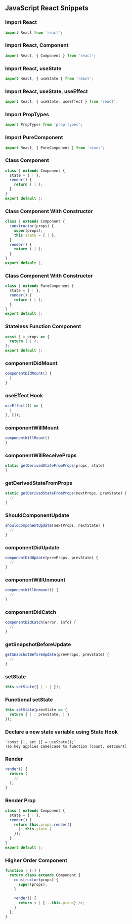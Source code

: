 ## JavaScript React Snippets


### Import React
```javascript
import React from 'react';
```

### Import React, Component
```javascript
import React, { Component } from 'react';
```

### Import React, useState
```javascript
import React, { useState } from 'react';
```

### Import React, useState, useEffect
```javascript
import React, { useState, useEffect } from 'react';
```

### Import PropTypes
```javascript
import PropTypes from 'prop-types';
```

### Import PureComponent
```javascript
import React, { PureComponent } from 'react';
```

### Class Component
```javascript
class | extends Component {
  state = { | },
  render() {
    return ( | );
  }
}
export default |;
```

### Class Component With Constructor
```javascript
class | extends Component {
  constructor(props) {
    super(props);
    this.state = { | };
  }
  render() {
    return ( | );
  }
}
export default |;
```

### Class Component With Constructor
```javascript
class | extends PureComponent {
  state = { | },
  render() {
    return ( | );
  }
}
export default |;
```

### Stateless Function Component
```javascript
const | = props => {
  return ( | );
};
export default |;
```

### componentDidMount
```javascript
componentDidMount() {
  |
}
```

### useEffect Hook
```javascript
useEffect(() => {
  |
}, []);
```

### componentWillMount
```javascript
componentWillMount()
}
```

### componentWillReceiveProps
```javascript
static getDerivedStateFromProps(props, state)
}
```

### getDerivedStateFromProps
```javascript
static getDerivedStateFromProps(nextProps, prevState) {
  //
}
```

### ShouldComponentUpdate
```javascript
shouldComponentUpdate(nextProps, nextState) {
  //
}
```

### componentDidUpdate
```javascript
componentDidUpdate(prevProps, prevState) {
  //
}
```

### componentWillUnmount
```javascript
componentWillUnmount() {
  //
}
```

### componentDidCatch
```javascript
componentDidCatch(error, info) {
  //
}
```

### getSnapshotBeforeUpdate
```javascript
getSnapshotBeforeUpdate(prevProps, prevState) {
  //
}
```

### setState
```javascript
this.setState({ | : | });
```

### Functional setState
```javascript
this.setState(prevState => {
  return { | : prevState. | }
});
```

### Declare a new state variable using State Hook
	`const [|, set |] = useState();`
	Tab key applies CamelCase to function [count, setCount]

### Render
```javascript
render() {
  return (
    //
  );
}
```

### Render Prop
```javascript
class | extends Component {
  state = { | },
  render() {
    return this.props.render({
      |: this.state.|
    });
  }
}
export default |;
```

### Higher Order Component
```javascript
function | (|) {
  return class extends Component {
    constructor(props) {
      super(props);
    }
	
    render() {
      return < | {...this.props} />;
    }
  };
}
```
